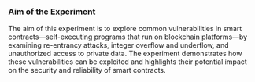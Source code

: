 ### Aim of the Experiment

The aim of this experiment is to explore common vulnerabilities in smart contracts—self-executing programs that run on blockchain platforms—by examining re-entrancy attacks, integer overflow and underflow, and unauthorized access to private data. The experiment demonstrates how these vulnerabilities can be exploited and highlights their potential impact on the security and reliability of smart contracts.

